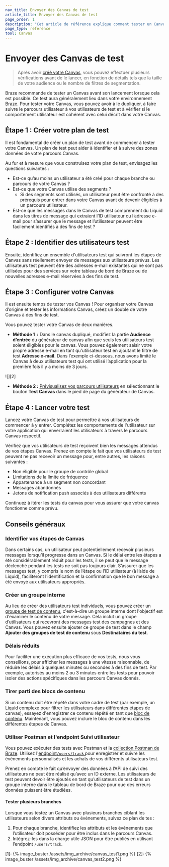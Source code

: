 ```yaml
---
nav_title: Envoyer des Canvas de test
article_title: Envoyer des Canvas de test
page_order: 1
description: "Cet article de référence explique comment tester un Canvas avant son lancement et les bonnes pratiques."
page_type: reference
tool: Canvas
---
```


# Envoyer des Canvas de test

> Après avoir [créé votre Canvas]({{site.baseurl}}/user_guide/engagement_tools/canvas/create_a_canvas/create_a_canvas/), vous pouvez effectuer plusieurs vérifications avant de le lancer, en fonction de détails tels que la taille de votre audience ou le nombre de filtres de segmentation.

Braze recommande de tester un Canvas avant son lancement lorsque cela est possible. Ce test aura généralement lieu dans votre environnement Braze. Pour tester votre Canvas, vous pouvez avoir à le dupliquer, à faire suivre le parcours utilisateur à vos utilisateurs de test et à vérifier si le comportement utilisateur est cohérent avec celui décrit dans votre Canvas.

## Étape 1 : Créer votre plan de test

Il est fondamental de créer un plan de test avant de commencer à tester votre Canvas. Un plan de test peut aider à identifier et à suivre des zones données de votre parcours Canvas.

Au fur et à mesure que vous construisez votre plan de test, envisagez les questions suivantes :
- Est-ce qu’au moins un utilisateur a été créé pour chaque branche ou parcours de votre Canvas ?
- Est-ce que votre Canvas utilise des segments ? 
	- Si des segments sont utilisés, un utilisateur peut être confronté à des prérequis pour entrer dans votre Canvas avant de devenir éligibles à un parcours utilisateur.
- Est-ce que les messages dans le Canvas de test comprennent du Liquid dans les titres de message qui extraient l’ID utilisateur ou l’adresse e-mail pour s’assurer que le message et l’utilisateur peuvent être facilement identifiés à des fins de test ?

## Étape 2 : Identifier des utilisateurs test

Ensuite, identifiez un ensemble d'utilisateurs test qui suivront les étapes de Canvas sans réellement envoyer de messages aux utilisateurs prévus. Les utilisateurs test peuvent être des adresses e-mail existantes qui ne sont pas utilisées pour des services sur votre tableau de bord de Braze ou de nouvelles adresses e-mail réservées à des fins de test. 

## Étape 3 : Configurer votre Canvas

Il est ensuite temps de tester vos Canvas ! Pour organiser votre Canvas d’origine et tester les informations Canvas, créez un double de votre Canvas à des fins de test.

Vous pouvez tester votre Canvas de deux manières. 

- **Méthode 1  :** Dans le canvas dupliqué, modifiez la partie **Audience d’entrée** du générateur de canvas afin que seuls les utilisateurs test soient éligibles pour le canvas. Vous pouvez également saisir votre propre adresse e-mail en tant qu'utilisateur test en ajoutant le filtre de test **Adresse e-mail.** Dans l’exemple ci-dessous, nous avons limité le Canvas à deux utilisateurs test qui ont utilisé l’application pour la première fois il y a moins de 3 jours. 

![][2]

- **Méthode 2 :** [Prévisualisez vos parcours utilisateurs]({{site.baseurl}}/preview_user_paths/) en sélectionnant le bouton **Test Canvas** dans le pied de page du générateur de Canvas.

## Étape 4 : Lancer votre test

Lancez votre Canvas de test pour permettre à vos utilisateurs de commencer à y entrer. Complétez les comportements de l'utilisateur sur votre application qui enverraient les utilisateurs à travers le parcours Canvas respectif.

Vérifiez que vos utilisateurs de test reçoivent bien les messages attendus de vos étapes Canvas. Prenez en compte le fait que vos utilisateurs de test peuvent ne pas recevoir un message pour, entre autres, les raisons suivantes :

- Non éligible pour le groupe de contrôle global
- Limitations de la limite de fréquence
- Appartenance à un segment non concordant
- Messages abandonnés
- Jetons de notification push associés à des utilisateurs différents

Continuez à itérer les tests du canvas pour vous assurer que votre canvas fonctionne comme prévu.

## Conseils généraux

### Identifier vos étapes de Canvas

Dans certains cas, un utilisateur peut potentiellement recevoir plusieurs messages lorsqu’il progresse dans un Canvas. Si le délai entre les étapes a été considérablement réduit pour les tests, il se peut que le message déclenché pendant les tests ne soit pas toujours clair. S’assurer que les messages test, y compris le nom de l’étape ou l’ID utilisateur (à l’aide de Liquid), faciliteront l’identification et la confirmation que le bon message a été envoyé aux utilisateurs appropriés.

### Créer un groupe interne

Au lieu de créer des utilisateurs test individuels, vous pouvez créer un [groupe de test de contenu]({{site.baseurl}}/user_guide/administrative/app_settings/developer_console/internal_groups_tab/), c'est-à-dire un groupe interne dont l'objectif est d'examiner le contenu de votre message. Cela inclut un groupe d’utilisateurs qui recevront des messages test des campagnes et des Canvas. Vous pouvez ensuite ajouter ce groupe de test dans le champ **Ajouter des groupes de test de contenu** sous **Destinataires du test**.

### Délais réduits

Pour faciliter une exécution plus efficace de vos tests, nous vous conseillons, pour afficher les messages à une vitesse raisonnable, de réduire les délais à quelques minutes ou secondes à des fins de test. Par exemple, autorisés au moins 2 ou 3 minutes entre les tests pour pouvoir isoler des actions spécifiques dans les parcours Canvas donnés.

### Tirer parti des blocs de contenu

Si un contenu doit être répété dans votre cadre de test (par exemple, un Liquid complexe pour filtrer les utilisateurs dans différentes étapes de canvas), essayez d'enregistrer ce contenu répété en tant que [bloc de contenu]({{site.baseurl}}/user_guide/engagement_tools/templates_and_media/content_blocks#content-blocks). Maintenant, vous pouvez inclure le bloc de contenu dans les différentes étapes de Canvas.

### Utiliser Postman et l'endpoint Suivi utilisateur

Vous pouvez exécuter des tests avec Postman et la [collection Postman de Braze]({{site.baseurl}}/api/postman_collection/). Utilisez l'[endpoint`/users/track` ]({{site.baseurl}}/api/endpoints/user_data/post_user_track/) pour enregistrer et suivre les événements personnalisés et les achats de vos différents utilisateurs test.

Prenez en compte le fait qu’envoyer des données à l’API de suivi des utilisateurs ne peut être réalisé qu’avec un ID externe. Les utilisateurs de test peuvent devoir être ajoutés en tant qu’utilisateurs de test dans un groupe interne dans le tableau de bord de Braze pour que des erreurs données puissent être étudiées. 

#### Tester plusieurs branches

Lorsque vous testez un Canvas avec plusieurs branches ciblant les utilisateurs selon divers attributs ou événements, suivez ce plan de tes :

1. Pour chaque branche, identifiez les attributs et les événements que l’utilisateur doit posséder pour être inclus dans le parcours Canvas.
2. Intégrez-les dans la charge utile JSON pour être publiés en utilisant l’endpoint `/users/track`.

[1]: {% image_buster /assets/img_archive/canvas_test1.png %}
[2]: {% image_buster /assets/img_archive/canvas_test2.png %}